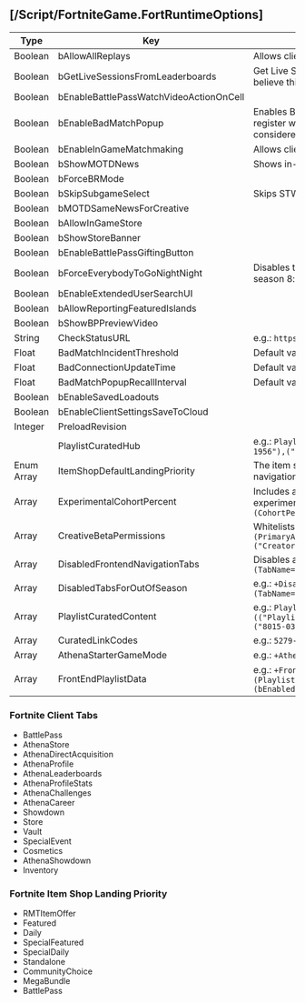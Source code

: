 ## [/Script/FortniteGame.FortRuntimeOptions]

| Type | Key | Note |
| -------- | -------- | -------- |
| Boolean | bAllowAllReplays | Allows client to play old replays |
| Boolean | bGetLiveSessionsFromLeaderboards | Get Live Sessions, where you can watch matches live i presume, I believe this was used so you can watch the world cup live.|
| Boolean | bEnableBattlePassWatchVideoActionOnCell | |
| Boolean | bEnableBadMatchPopup | Enables Bad Match as in like a ban message or if the client failed to register with the server because anti cheat disabled that would be considered a "bad match" this is default to false.|
| Boolean | bEnableInGameMatchmaking | Allows client to matchmake |
| Boolean | bShowMOTDNews | Shows in-game news |
| Boolean | bForceBRMode | |
| Boolean | bSkipSubgameSelect | Skips STW/BR/Creative game selection screen |
| Boolean | bMOTDSameNewsForCreative | |
| Boolean | bAllowInGameStore | |
| Boolean | bShowStoreBanner | |
| Boolean | bEnableBattlePassGiftingButton | |
| Boolean | bForceEverybodyToGoNightNight | Disables the game and shows a special screen (at end of chapter 2 season 8: countdown for season 9) |
| Boolean | bEnableExtendedUserSearchUI | |
| Boolean | bAllowReportingFeaturedIslands | |
| Boolean | bShowBPPreviewVideo | |
| String | CheckStatusURL | e.g.: `https://status.epicgames.com` |
| Float | BadMatchIncidentThreshold | Default value is 20|
| Float | BadConnectionUpdateTime |Default value is 5|
| Float | BadMatchPopupRecallInterval |Default value is 10|
| Boolean | bEnableSavedLoadouts | |
| Boolean | bEnableClientSettingsSaveToCloud | |
| Integer | PreloadRevision | |
| | PlaylistCuratedHub | e.g.: `PlaylistCuratedHub=(("Playlist_PlaygroundV2", "8042-9140-1956"),("Playlist_Creative_PlayOnly", "8042-9140-1956"))` |
| Enum Array | ItemShopDefaultLandingPriority | The item shop section to open to when selecting the Item Shop navigation tab. Enum example: `EFortItemShopSection::ShopSection` |
| Array | ExperimentalCohortPercent | Includes a percent value for how many users will get the experiment applied, and an int for the actual experiment. Model: `(CohortPercent=100,ExperimentNum=30)` |
| Array | CreativeBetaPermissions | Whitelists creative islands for certain Perms `(PrimaryAssetId="CreativePlot:AssetID",PermissionTagContainer=("CreatorHub","EarlyAccess","Developer"))` |
| Array | DisabledFrontendNavigationTabs | Disables a tab using this model: `(TabName="...",TabState=EFortRuntimeOptionTabState::Hidden)` |
| Array | DisabledTabsForOutOfSeason | e.g.: `+DisabledTabsForOutOfSeason=(TabName="AthenaDirectAcquisition",TabState=Hidden)` |
| Array | PlaylistCuratedContent | e.g.: `PlaylistCuratedContent=(("Playlist_Showdown_BlueFlatline_1v1",(CuratedLinkCodes=("8015-0342-4964"))))` |
| Array | CuratedLinkCodes | e.g.: `5279-2660-3689?v=22` |
| Array | AthenaStarterGameMode | e.g.: `+AthenaStarterGameMode="Playlist_DefaultSolo"` |
| Array | FrontEndPlaylistData | e.g.: `+FrontEndPlaylistData=(PlaylistName=Playlist_Rebirth_Duos, PlaylistAccess=(bEnabled=false, CategoryIndex=1, DisplayPriority=8))` |

### Fortnite Client Tabs 
- BattlePass
- AthenaStore
- AthenaDirectAcquisition
- AthenaProfile
- AthenaLeaderboards
- AthenaProfileStats
- AthenaChallenges
- AthenaCareer
- Showdown
- Store
- Vault
- SpecialEvent
- Cosmetics
- AthenaShowdown
- Inventory

### Fortnite Item Shop Landing Priority
- RMTItemOffer
- Featured
- Daily
- SpecialFeatured
- SpecialDaily
- Standalone
- CommunityChoice
- MegaBundle
- BattlePass
